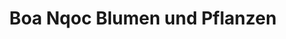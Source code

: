 ---
title: "Boa Nqoc Blumen und Pflanzen"
url: /berlin/boa-nqoc-blumen-und-pflanzen/
shop: Blumen
---
